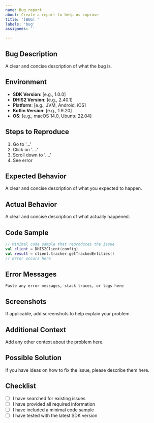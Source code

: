 ```yaml
---
name: Bug report
about: Create a report to help us improve
title: '[BUG] '
labels: 'bug'
assignees: ''

---
```


## Bug Description
A clear and concise description of what the bug is.

## Environment
- **SDK Version**: [e.g., 1.0.0]
- **DHIS2 Version**: [e.g., 2.40.1]
- **Platform**: [e.g., JVM, Android, iOS]
- **Kotlin Version**: [e.g., 1.9.20]
- **OS**: [e.g., macOS 14.0, Ubuntu 22.04]

## Steps to Reproduce
1. Go to '...'
2. Click on '....'
3. Scroll down to '....'
4. See error

## Expected Behavior
A clear and concise description of what you expected to happen.

## Actual Behavior
A clear and concise description of what actually happened.

## Code Sample
```kotlin
// Minimal code sample that reproduces the issue
val client = DHIS2Client(config)
val result = client.tracker.getTrackedEntities()
// Error occurs here
```

## Error Messages
```
Paste any error messages, stack traces, or logs here
```

## Screenshots
If applicable, add screenshots to help explain your problem.

## Additional Context
Add any other context about the problem here.

## Possible Solution
If you have ideas on how to fix the issue, please describe them here.

## Checklist
- [ ] I have searched for existing issues
- [ ] I have provided all required information
- [ ] I have included a minimal code sample
- [ ] I have tested with the latest SDK version